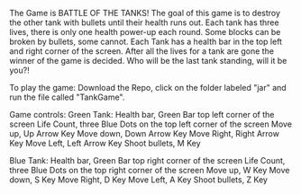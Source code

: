 The Game is BATTLE OF THE TANKS! The goal of this game is to destroy the other tank with bullets until their health runs out. Each tank has three lives, there is only one health power-up each round. Some blocks can be broken by bullets, some cannot. Each Tank has a health bar in the top left and right corner of the screen. After all the lives for a tank are gone the winner of the game is decided. Who will be the last tank standing, will it be you?!

To play the game:
Download the Repo, click on the folder labeled "jar" and run the file called "TankGame". 

Game controls:
Green Tank:
Health bar, Green Bar top left corner of the screen 
Life Count, three Blue Dots on the top left corner of the screen 
Move up, Up Arrow Key
Move down, Down Arrow Key
Move Right, Right Arrow Key
Move Left, Left Arrow Key
Shoot bullets, M Key

Blue Tank:
Health bar, Green Bar top right corner of the screen 
Life Count, three Blue Dots on the top right corner of the screen
Move up, W Key
Move down, S Key
Move Right, D Key
Move Left, A Key
Shoot bullets, Z Key


